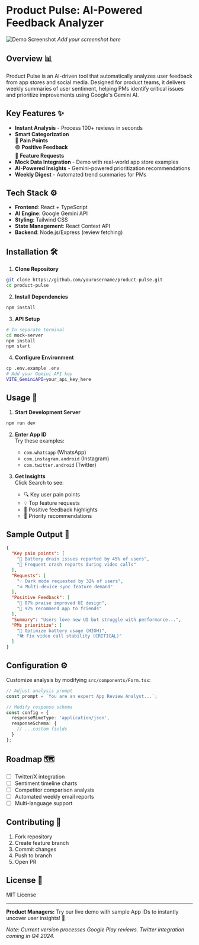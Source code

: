 # Product Pulse: AI-Powered Feedback Analyzer

![Demo Screenshot](screenshot-placeholder.png) *Add your screenshot here*

## Overview 📊
Product Pulse is an AI-driven tool that automatically analyzes user feedback from app stores and social media. Designed for product teams, it delivers weekly summaries of user sentiment, helping PMs identify critical issues and prioritize improvements using Google's Gemini AI.

## Key Features ✨
- **Instant Analysis** - Process 100+ reviews in seconds
- **Smart Categorization**  
  🔴 **Pain Points**  
  🟢 **Positive Feedback**  
  🔵 **Feature Requests**
- **Mock Data Integration** - Demo with real-world app store examples
- **AI-Powered Insights** - Gemini-powered prioritization recommendations
- **Weekly Digest** - Automated trend summaries for PMs

## Tech Stack ⚙️
- **Frontend**: React + TypeScript
- **AI Engine**: Google Gemini API
- **Styling**: Tailwind CSS
- **State Management**: React Context API
- **Backend**: Node.js/Express (review fetching)

## Installation 🛠️

1. **Clone Repository**
```bash
git clone https://github.com/yourusername/product-pulse.git
cd product-pulse
```

2. **Install Dependencies**
```bash
npm install
```

3. **API Setup**
```bash
# In separate terminal
cd mock-server
npm install
npm start
```

4. **Configure Environment**
```bash
cp .env.example .env
# Add your Gemini API key
VITE_GeminiAPI=your_api_key_here
```

## Usage 🚀

1. **Start Development Server**
```bash
npm run dev
```

2. **Enter App ID**  
   Try these examples:
   - `com.whatsapp` (WhatsApp)
   - `com.instagram.android` (Instagram)
   - `com.twitter.android` (Twitter)

3. **Get Insights**  
   Click Search to see:
   - 🔍 Key user pain points
   - 💡 Top feature requests
   - 🌟 Positive feedback highlights
   - 🎯 Priority recommendations

## Sample Output 📄

```json
{
  "Key pain points": [
    "🚨 Battery drain issues reported by 45% of users",
    "🐛 Frequent crash reports during video calls"
  ],
  "Requests": [
    "💡 Dark mode requested by 32% of users",
    "➕ Multi-device sync feature demand"
  ],
  "Positive Feedback": [
    "🎉 87% praise improved UI design",
    "🌟 92% recommend app to friends"
  ],
  "Summary": "Users love new UI but struggle with performance...",
  "PMs prioritize": [
    "🔧 Optimize battery usage (HIGH)",
    "🛠 Fix video call stability (CRITICAL)"
  ]
}
```

## Configuration ⚙️
Customize analysis by modifying `src/components/Form.tsx`:
```typescript
// Adjust analysis prompt
const prompt = `You are an expert App Review Analyst...`;

// Modify response schema
const config = {
  responseMimeType: 'application/json',
  responseSchema: {
    // ...custom fields
  }
};
```

## Roadmap 🗺️
- [ ] Twitter/X integration
- [ ] Sentiment timeline charts
- [ ] Competitor comparison analysis
- [ ] Automated weekly email reports
- [ ] Multi-language support

## Contributing 🤝
1. Fork repository
2. Create feature branch
3. Commit changes
4. Push to branch
5. Open PR

## License 📄
MIT License

---

**Product Managers:** Try our live demo with sample App IDs to instantly uncover user insights! 🚀

*Note: Current version processes Google Play reviews. Twitter integration coming in Q4 2024.*
